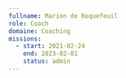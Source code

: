 ```yaml
---
fullname: Marion de Roquefeuil
role: Coach
domaine: Coaching
missions:
  - start: 2021-02-24
    end: 2023-02-01
    status: admin
---
```

